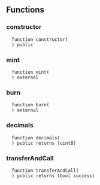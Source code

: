 


## Functions
### constructor
```solidity
  function constructor(
  ) public
```




### mint
```solidity
  function mint(
  ) external
```




### burn
```solidity
  function burn(
  ) external
```




### decimals
```solidity
  function decimals(
  ) public returns (uint8)
```




### transferAndCall
```solidity
  function transferAndCall(
  ) public returns (bool success)
```




